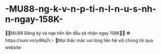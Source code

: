 # -MU88-ng-k-v-n-p-ti-n-l-n-u-s-nh-n-ngay-158K-
💝💲MU88 Đăng ký và nạp tiền lần đầu sẽ nhận ngay 158K🎁💝 ⚽️https://sum.vn/y4Rq7👉 📌Mọi thắc mắc vui lòng liên hệ với chúng tôi qua website 
